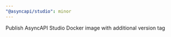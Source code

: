 ```yaml
---
"@asyncapi/studio": minor
---
```


Publish AsyncAPI Studio Docker image with additional version tag
